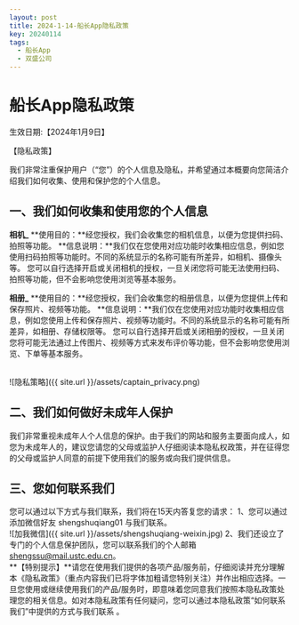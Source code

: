 ```yaml
---
layout: post
title: 2024-1-14-船长App隐私政策
key: 20240114
tags:
  - 船长App
  - 双盛公司
---
```


# 船长App隐私政策

生效日期:【2024年1月9日】

【隐私政策】

我们非常注重保护用户（“您”）的个人信息及隐私，并希望通过本概要向您简洁介绍我们如何收集、使用和保护您的个人信息。

## 一、我们如何收集和使用您的个人信息

**相机_**
**使用目的：**经您授权，我们会收集您的相机信息，以便为您提供扫码、拍照等功能。
**信息说明：**我们仅在您使用对应功能时收集相应信息，例如您使用扫码拍照等功能时。不同的系统显示的名称可能有所差异，如相机、摄像头等。
您可以自行选择开启或关闭相机的授权，一旦关闭您将可能无法使用扫码、拍照等功能，但不会影响您使用浏览等基本服务。

**相册_**
**使用目的：**经您授权，我们会收集您的相册信息，以便为您提供上传和保存照片、视频等功能。
**信息说明：**我们仅在您使用对应功能时收集相应信息，例如您使用上传和保存照片、视频等功能时。不同的系统显示的名称可能有所差异，如相册、存储权限等。
您可以自行选择开启或关闭相册的授权，一旦关闭您将可能无法通过上传图片、视频等方式来发布评价等功能，但不会影响您使用浏览、下单等基本服务。

<br>![隐私策略]({{ site.url }}/assets/captain_privacy.png)

## 二、我们如何做好未成年人保护

我们非常重视未成年人个人信息的保护。由于我们的网站和服务主要面向成人，如您为未成年人的，建议您请您的父母或监护人仔细阅读本隐私权政策，并在征得您的父母或监护人同意的前提下使用我们的服务或向我们提供信息。


## 三、您如何联系我们

您可以通过以下方式与我们联系，我们将在15天内答复您的请求：
1、您可以通过添加微信好友 shengshuqiang01 与我们联系。
<br>![加我微信]({{ site.url }}/assets/shengshuqiang-weixin.jpg)
2、我们还设立了专门的个人信息保护团队，您可以联系我们的个人邮箱 shengssu@mail.ustc.edu.cn。
<br>
**【特别提示】**请您在使用我们提供的各项产品/服务前，仔细阅读并充分理解本《隐私政策》（重点内容我们已将字体加粗请您特别关注）并作出相应选择。一旦您使用或继续使用我们的产品/服务时，即意味着您同意我们按照本隐私政策处理您的相关信息。如对本隐私政策有任何疑问，您可以通过本隐私政策“如何联系我们”中提供的方式与我们联系 。
